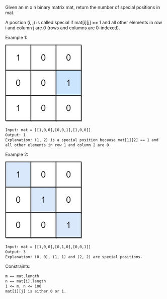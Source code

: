 Given an m x n binary matrix mat, return the number of special positions in mat.

A position (i, j) is called special if mat[i][j] == 1 and all other elements in row i and column j are 0 (rows and columns are 0-indexed).



Example 1:

![special1.jpg](special1.jpg)

    Input: mat = [[1,0,0],[0,0,1],[1,0,0]]
    Output: 1
    Explanation: (1, 2) is a special position because mat[1][2] == 1 and all other elements in row 1 and column 2 are 0.

Example 2:

![special2.jpg](special2.jpg)

    Input: mat = [[1,0,0],[0,1,0],[0,0,1]]
    Output: 3
    Explanation: (0, 0), (1, 1) and (2, 2) are special positions.



Constraints:

    m == mat.length
    n == mat[i].length
    1 <= m, n <= 100
    mat[i][j] is either 0 or 1.

